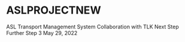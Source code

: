 # ASLPROJECTNEW
ASL Transport Management System
Collaboration with TLK
Next Step
Further Step 3
May 29, 2022

